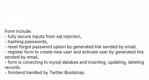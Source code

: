 <h1 style="color:#fff;"><b>Complete login and registration form.</b></h1>
<p>
Form include:<br>
- fully secure inputs from sql injection,<br>
- hashing passwords,<br>
- reset forgot password option by generated link sended by email,<br>
- register form to create new user and activate user by generated link sended by email,<br>
- form is conecting to mysql databse and inserting, updating, deleting records<br>
- frontend handled by Twitter Bootstrap.<br>
</p>  
